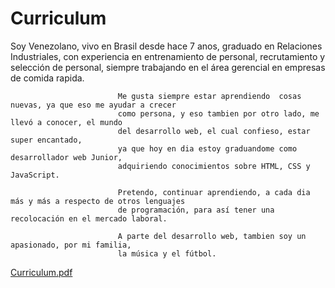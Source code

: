 # Curriculum

Soy Venezolano, vivo en Brasil desde hace 7 anos, graduado en
							Relaciones Industriales, con experiencia en entrenamiento de personal, recrutamiento y selección de personal, siempre trabajando en el área gerencial 
							en empresas de comida rapida.
                            
                            Me gusta siempre estar aprendiendo  cosas nuevas, ya que eso me ayudar a crecer
							como persona, y eso tambien por otro lado, me llevó a conocer, el mundo
							del desarrollo web, el cual confieso, estar super encantado,
							ya que hoy en dia estoy graduandome como desarrollador web Junior,
							adquiriendo conocimientos sobre HTML, CSS y JavaScript.

                            Pretendo, continuar aprendiendo, a cada dia más y más a respecto de otros lenguajes
							de programación, para así tener una recolocación en el mercado laboral.

                            A parte del desarrollo web, tambien soy un apasionado, por mi familia,
							la música y el fútbol.
[Curriculum.pdf](https://github.com/EduardoV82/Curriculum/files/12063050/Curriculum.pdf)
